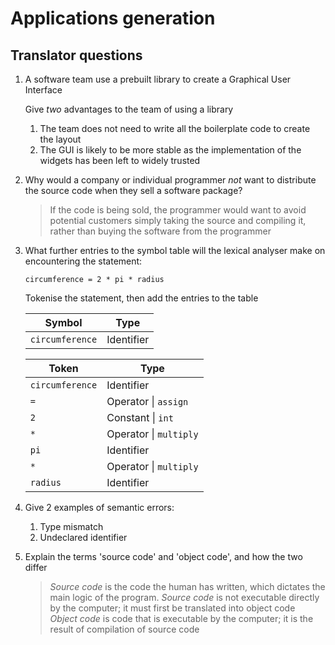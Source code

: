 # Applications generation

## Translator questions

1. A software team use a prebuilt library to create a Graphical User Interface

   Give *two* advantages to the team of using a library
   1. The team does not need to write all the boilerplate code to create the layout
   2. The GUI is likely to be more stable as the implementation of the widgets has been left to widely trusted
2. Why would a company or individual programmer *not* want to distribute the source code when they sell a software package?
   > If the code is being sold, the programmer would want to avoid potential customers simply taking the source and compiling it, rather than buying the software from the programmer
3. What further entries to the symbol table will the lexical analyser make on encountering the statement:

   ```
   circumference = 2 * pi * radius
   ```

   Tokenise the statement, then add the entries to the table

   | Symbol          | Type       |
   | --------------- | ---------- |
   | `circumference` | Identifier |

   | Token           | Type                   |
   | --------------- | ---------------------- |
   | `circumference` | Identifier             |
   | `=`             | Operator \| `assign`   |
   | `2`             | Constant \| `int`      |
   | `*`             | Operator \| `multiply` |
   | `pi`            | Identifier             |
   | `*`             | Operator \| `multiply` |
   | `radius`        | Identifier             |

4. Give 2 examples of semantic errors:
   1. Type mismatch
   2. Undeclared identifier
5. Explain the terms 'source code' and 'object code', and how the two differ

   > *Source code* is the code the human has written, which dictates the main logic of the program. *Source code* is not executable directly by the computer; it must first be translated into object code  
   > *Object code* is code that is executable by the computer; it is the result of compilation of source code
